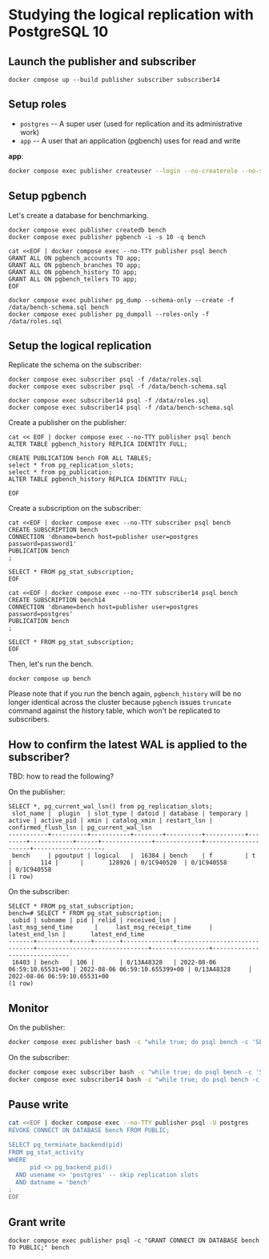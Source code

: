 # Studying the logical replication with PostgreSQL 10

## Launch the publisher and subscriber

```
docker compose up --build publisher subscriber subscriber14
```

## Setup roles

- `postgres` -- A super user (used for replication and its administrative work)
- `app` -- A user that an application (pgbench) uses for read and write

**app**:
```sh
docker compose exec publisher createuser --login --no-createrole --no-superuser --no-createdb --pwprompt app
```

## Setup pgbench

Let's create a database for benchmarking.

```
docker compose exec publisher createdb bench
docker compose exec publisher pgbench -i -s 10 -q bench

cat <<EOF | docker compose exec --no-TTY publisher psql bench
GRANT ALL ON pgbench_accounts TO app;
GRANT ALL ON pgbench_branches TO app;
GRANT ALL ON pgbench_history TO app;
GRANT ALL ON pgbench_tellers TO app;
EOF

docker compose exec publisher pg_dump --schema-only --create -f /data/bench-schema.sql bench
docker compose exec publisher pg_dumpall --roles-only -f /data/roles.sql
```

## Setup the logical replication

Replicate the schema on the subscriber:
```
docker compose exec subscriber psql -f /data/roles.sql
docker compose exec subscriber psql -f /data/bench-schema.sql

docker compose exec subscriber14 psql -f /data/roles.sql
docker compose exec subscriber14 psql -f /data/bench-schema.sql
```

Create a publisher on the publisher:
```
cat << EOF | docker compose exec --no-TTY publisher psql bench
ALTER TABLE pgbench_history REPLICA IDENTITY FULL;

CREATE PUBLICATION bench FOR ALL TABLES;
select * from pg_replication_slots;
select * from pg_publication;
ALTER TABLE pgbench_history REPLICA IDENTITY FULL;

EOF
```

Create a subscription on the subscriber:
```
cat <<EOF | docker compose exec --no-TTY subscriber psql bench
CREATE SUBSCRIPTION bench
CONNECTION 'dbname=bench host=publisher user=postgres password=password1'
PUBLICATION bench
;

SELECT * FROM pg_stat_subscription;
EOF

cat <<EOF | docker compose exec --no-TTY subscriber14 psql bench
CREATE SUBSCRIPTION bench14
CONNECTION 'dbname=bench host=publisher user=postgres password=postgres'
PUBLICATION bench
;

SELECT * FROM pg_stat_subscription;
EOF
```

Then, let's run the bench.

```
docker compose up bench
```

Please note that if you run the bench again, `pgbench_history` will be no longer identical across the cluster because `pgbench` issues `truncate` command against the history table, which won't be replicated to subscribers.

## How to confirm the latest WAL is applied to the subscriber?

TBD: how to read the following?

On the publisher:
```
SELECT *, pg_current_wal_lsn() from pg_replication_slots;
 slot_name |  plugin  | slot_type | datoid | database | temporary | active | active_pid | xmin | catalog_xmin | restart_lsn | confirmed_flush_lsn | pg_current_wal_lsn
-----------+----------+-----------+--------+----------+-----------+--------+------------+------+--------------+-------------+---------------------+--------------------
 bench     | pgoutput | logical   |  16384 | bench    | f         | t      |        114 |      |       128926 | 0/1C940520  | 0/1C940558          | 0/1C940558
(1 row)
```

On the subscriber:
```
SELECT * FROM pg_stat_subscription;
bench=# SELECT * FROM pg_stat_subscription;
 subid | subname | pid | relid | received_lsn |      last_msg_send_time      |     last_msg_receipt_time     | latest_end_lsn |       latest_end_time
-------+---------+-----+-------+--------------+------------------------------+-------------------------------+----------------+------------------------------
 16403 | bench   | 106 |       | 0/13A48328   | 2022-08-06 06:59:10.65531+00 | 2022-08-06 06:59:10.655399+00 | 0/13A48328     | 2022-08-06 06:59:10.65531+00
(1 row)
```

## Monitor

On the publisher:
```sh
docker compose exec publisher bash -c "while true; do psql bench -c 'SELECT *, pg_current_wal_lsn() from pg_stat_replication;'; sleep 1; done"
```

On the subscriber:
```sh
docker compose exec subscriber bash -c "while true; do psql bench -c 'SELECT * from pg_stat_subscription;'; sleep 1; done"
docker compose exec subscriber14 bash -c "while true; do psql bench -c 'SELECT * from pg_stat_subscription;'; sleep 1; done"
```

## Pause write

```sh
cat <<EOF | docker compose exec --no-TTY publisher psql -U postgres
REVOKE CONNECT ON DATABASE bench FROM PUBLIC;

SELECT pg_terminate_backend(pid)
FROM pg_stat_activity
WHERE
      pid <> pg_backend_pid()
  AND usename <> 'postgres' -- skip replication slots
  AND datname = 'bench'
;
EOF
```

## Grant write

```
docker compose exec publisher psql -c "GRANT CONNECT ON DATABASE bench TO PUBLIC;" bench
```
